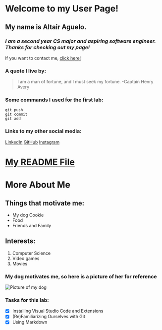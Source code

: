 # Welcome to my User Page!
## My name is **Altair Aguelo.**
###  *I am a second year CS major and aspiring software engineer. Thanks for checking out my page!* 
If you want to contact me, [click here!](###links-to-my-other-social-media:)
### A quote I live by: 
> I am a man of fortune, and I must seek my fortune. -Captain Henry Avery

### Some commands I used for the first lab:
```
git push
git commit
git add
```
### Links to my other social media:
[LinkedIn](https://www.linkedin.com/in/altair-aguelo/)
[GitHub](https://github.com/altairaguelo)
[Instagram](https://www.instagram.com/altairlanceaguelo/)

# [My README File](README.md)
# **More About Me**
## Things that motivate me:
- My dog Cookie
- Food
- Friends and Family

## Interests:
1. Computer Science
2. Video games
3. Movies
### My dog motivates me, so here is a picture of her for reference
![Picture of my dog](https://ci3.googleusercontent.com/mail-img-att/AGAZnRqBluHQvOvTuEIHVqpdpGxwGTCu67dJGidMxP06UN5YUkTP2X_lvVf88wRwWwEcIutlnKt35G0jl83jY9L_DxzADkx8rMf0KfmohJFH4qyVr-e9YFicoseECmHgX46pz6HqBFZihTl5wh4yoTppWNjPoZUofxgEPC-9R9F3hOJGeTIC_sywQeiXXAqPwmqxkWVHy3_Fvrya-kCqOv55Fwy8VzxZY8A91DfeyUzSZgbomLfu3y8HypkW6S3qx1xu_KS0hHMRhZvmlLZbB05npwSpQxSRw-35ApnqI8dg6THmBWH25ViaEo9e7cIpBldym7kfQFmhq8C8RVMs8bxy2R_QttWkJdeM-Rf_k6siSaFKiDXjah7iQYUi2YdPJPPvH3nDY0l83bBuTOnECt4FtrvVxny7_Sv7UoO69073nJcXQtsOmhyaSd_703q-nIcFGV3NPJA88tJTqylam_3_YAobBTvrzLctbhLOj2GTSWsfK97wE2jGE0rc1Ft0uANp8ECk7m3VVcFJDMVyU5JHfpPfkAYl9fmHB-daDgmBrdpZ8ZZHoBiQc6xMPw6FDZmm8f1jma__gNVK23UBeOM7aqCr9LWcW7zOJZP1vKyBv4GPO-4qjlpv0RPYHPbAiTnV6TdTWmMVpoZtik55l2X1nxBX3BhD5z5HtTejwvhOc0gwr52F0Ngdze_tSTg3rxXaYh1-xEfTF5F8Wp396vbqKOoOzNwNZX6kPTPIWI60hdZwLTbIeiX0Fb3Lt_r7SXQE8ZWKfTrIO6xXBJzf0gyk8lG44JYiZecPKjTqai_Sw1fx9PSHaijHAkqaBG3WtGAfOtfYox6CErseDyjD6DzMk_ZtELBWsxZhnPtwNFOK5upPa0rUKzu_eTIKHnmEpQ1Hbd5Ryy3dGY8ztH8F0XkEQNvX-OBrdvssIfgBfhimsnMwMhW8S2kSsOzqOrhAESjhiG90Cn3rLW-2XeuTTF6NevIjUX38ZZKUeeeQ8Aa0rn6j1sCmrbVZ7FJ8Km1M49bMdrk3Lx9i9WGUbSSimpg=s0-l75-ft)

### Tasks for this lab:
- [x] Installing Visual Studio Code and Extensions
- [x] (Re)Familiarizing Ourselves with Git
- [x] Using Markdown